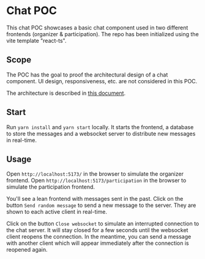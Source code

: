 # Chat POC

This chat POC showcases a basic chat component used in two different frontends (organizer & participation).
The repo has been initialized using the vite template "react-ts".

## Scope

The POC has the goal to proof the architectural design of a chat component. UI design, responsiveness, etc. are not considered in this POC.

The architecture is described in [this document](documentation/architecture.md).

## Start

Run `yarn install` and `yarn start` locally.
It starts the frontend, a database to store the messages and a websocket server to distribute new messages in real-time.

## Usage

Open `http://localhost:5173/` in the browser to simulate the organizer frontend.
Open `http://localhost:5173/participation` in the browser to simulate the participation frontend.

You'll see a lean frontend with messages sent in the past.
Click on the button `Send random message` to send a new message to the server.
They are shown to each active client in real-time.

Click on the button `Close websocket` to simulate an interrupted connection to the chat server. It will stay closed for a few seconds until the websocket client reopens the connection. In the meantime, you can send a message with another client which will appear immediately after the connection is reopened again.

